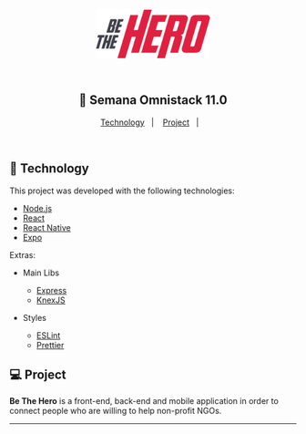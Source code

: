 <h1 align="center">
    <img alt="Semana OmniStack" src=".github/logo.svg" width="200px" />
</h1>

<h2 align="center">
  <br/>
  🚀 Semana Omnistack 11.0
</h2>

<p align="center">
  <a href="#rocket-technology">Technology</a>&nbsp;&nbsp;&nbsp;|&nbsp;&nbsp;&nbsp;
  <a href="#-project">Project</a>&nbsp;&nbsp;&nbsp;|&nbsp;&nbsp;&nbsp;
</p>

<br>

## :rocket: Technology

This project was developed with the following technologies:

- [Node.js](https://nodejs.org/en/)
- [React](https://reactjs.org)
- [React Native](https://facebook.github.io/react-native/)
- [Expo](https://expo.io/)

Extras:

- Main Libs
  - [Express](https://expressjs.com/pt-br/)
  - [KnexJS](http://knexjs.org/)

- Styles
  - [ESLint](https://eslint.org/)
  - [Prettier](https://prettier.io/)

## 💻 Project

**Be The Hero** is a front-end, back-end and mobile application in order to connect people who are willing to help non-profit NGOs.

---
